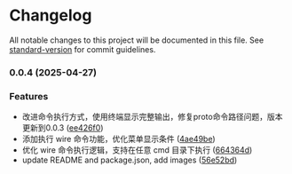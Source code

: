 # Changelog

All notable changes to this project will be documented in this file. See [standard-version](https://github.com/conventional-changelog/standard-version) for commit guidelines.

### 0.0.4 (2025-04-27)


### Features

* 改进命令执行方式，使用终端显示完整输出，修复proto命令路径问题，版本更新到0.0.3 ([ee426f0](https://github.com/linkkong/kratos-generator/commit/ee426f01cbe1b797665850e55027c4a5ff7bed43))
* 添加执行 wire 命令功能，优化菜单显示条件 ([4ae49be](https://github.com/linkkong/kratos-generator/commit/4ae49be6908443b357a086e39ccec76b9f48caba))
* 优化 wire 命令执行逻辑，支持在任意 cmd 目录下执行 ([664364d](https://github.com/linkkong/kratos-generator/commit/664364d011ea5032f6ab871a819739ac925ef97e))
* update README and package.json, add images ([56e52bd](https://github.com/linkkong/kratos-generator/commit/56e52bd9f4572a97c8ec76390ee361ab1b6d65c0))
